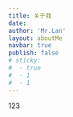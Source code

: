 ```yaml
---
title: 关于我
date: 
author: 'Mr.Lan'
layout: aboutMe
navbar: true
publish: false
# sticky:
#  - true
#  - 1
#  - 1
---
```


123

<btn/>